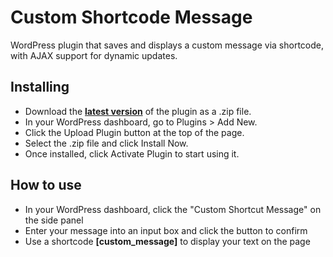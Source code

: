 # Custom Shortcode Message
WordPress plugin that saves and displays a custom message via shortcode, with AJAX support for dynamic updates.

## Installing
* Download the **[latest version](https://github.com/rzubrr/custom-shortcode-message/releases)** of the plugin as a .zip file.
* In your WordPress dashboard, go to Plugins > Add New.
* Click the Upload Plugin button at the top of the page.
* Select the .zip file and click Install Now.
* Once installed, click Activate Plugin to start using it.

## How to use

* In your WordPress dashboard, click the "Custom Shortcut Message" on the side panel
* Enter your message into an input box and click the button to confirm 
* Use a shortcode **[custom_message]** to display your text on the page
